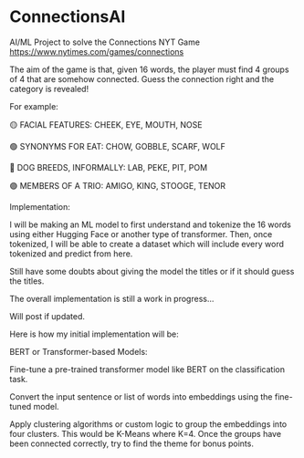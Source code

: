 # ConnectionsAI
AI/ML Project to solve the Connections NYT Game
https://www.nytimes.com/games/connections

The aim of the game is that, given 16 words, the player must find 4 groups of 4 that are somehow connected.
Guess the connection right and the category is revealed!

For example:

🟡 FACIAL FEATURES: CHEEK, EYE, MOUTH, NOSE

🟢 SYNONYMS FOR EAT: CHOW, GOBBLE, SCARF, WOLF

🔵 DOG BREEDS, INFORMALLY: LAB, PEKE, PIT, POM

🟣 MEMBERS OF A TRIO: AMIGO, KING, STOOGE, TENOR

Implementation:

I will be making an ML model to first understand and tokenize the 16 words using either Hugging Face or another type of transformer.
Then, once tokenized, I will be able to create a dataset which will include every word tokenized and predict from here.

Still have some doubts about giving the model the titles or if it should guess the titles.

The overall implementation is still a work in progress...

Will post if updated.

Here is how my initial implementation will be:

BERT or Transformer-based Models:

Fine-tune a pre-trained transformer model like BERT on the classification task.

Convert the input sentence or list of words into embeddings using the fine-tuned model.

Apply clustering algorithms or custom logic to group the embeddings into four clusters.
This would be K-Means where K=4. Once the groups have been connected correctly, try to find the
theme for bonus points.


